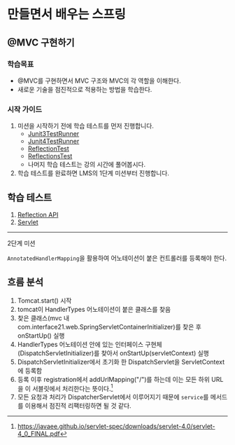 # 만들면서 배우는 스프링

## @MVC 구현하기

### 학습목표

- @MVC를 구현하면서 MVC 구조와 MVC의 각 역할을 이해한다.
- 새로운 기술을 점진적으로 적용하는 방법을 학습한다.

### 시작 가이드

1. 미션을 시작하기 전에 학습 테스트를 먼저 진행합니다.
    - [Junit3TestRunner](study/src/test/java/reflection/Junit3TestRunner.java)
    - [Junit4TestRunner](study/src/test/java/reflection/Junit4TestRunner.java)
    - [ReflectionTest](study/src/test/java/reflection/ReflectionTest.java)
    - [ReflectionsTest](study/src/test/java/reflection/ReflectionsTest.java)
    - 나머지 학습 테스트는 강의 시간에 풀어봅시다.
2. 학습 테스트를 완료하면 LMS의 1단계 미션부터 진행합니다.

## 학습 테스트

1. [Reflection API](study/src/test/java/reflection)
2. [Servlet](study/src/test/java/servlet)

---

2단계 미션

`AnnotatedHandlerMapping`을 활용하여 어노테이션이 붙은 컨트롤러를 등록해야 한다.

## 흐름 분석

1. Tomcat.start() 시작
2. tomcat이 HandlerTypes 어노테이션이 붙은 클래스를 찾음
3. 찾은 클래스(mvc 내 com.interface21.web.SpringServletContainerInitializer)를 찾은 후 onStartUp() 실행
4. HandlerTypes 어노테이션 안에 있는 인터페이스 구현체 (DispatchServletInitializer)를 찾아서 onStartUp(servletContext) 실행
5. DispatchServletInitializer에서 초기화 한 DispatchServlet을 ServletContext에 등록함
6. 등록 이후 registration에서 addUrlMapping("/")를 하는데 이는 모든 하위 URL을 이 서블릿에서 처리한다는 뜻이다.[^1]
7. 모든 요청과 처리가 DispatcherServlet에서 이루어지기 때문에 `service`를 메서드를 이용해서 점진적 리팩터링하면 될 것 같다.
   [^1]: https://javaee.github.io/servlet-spec/downloads/servlet-4.0/servlet-4_0_FINAL.pdf
